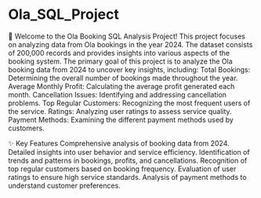 # Ola_SQL_Project
🚗 Welcome to the Ola Booking SQL Analysis Project! This project focuses on analyzing data from Ola bookings in the year 2024. The dataset consists of 200,000 records and provides insights into various aspects of the booking system.
The primary goal of this project is to analyze the Ola booking data from 2024 to uncover key insights, including:
Total Bookings: Determining the overall number of bookings made throughout the year.
Average Monthly Profit: Calculating the average profit generated each month.
Cancellation Issues: Identifying and addressing cancellation problems.
Top Regular Customers: Recognizing the most frequent users of the service.
Ratings: Analyzing user ratings to assess service quality.
Payment Methods: Examining the different payment methods used by customers.

✨ Key Features
Comprehensive analysis of booking data from 2024.
Detailed insights into user behavior and service efficiency.
Identification of trends and patterns in bookings, profits, and cancellations.
Recognition of top regular customers based on booking frequency.
Evaluation of user ratings to ensure high service standards.
Analysis of payment methods to understand customer preferences.
